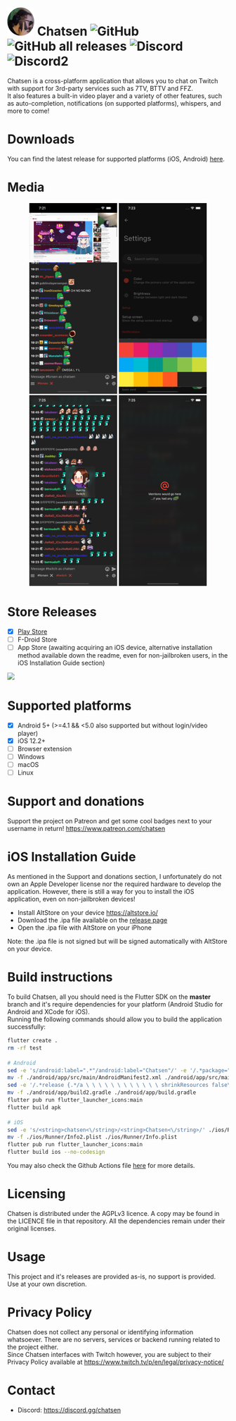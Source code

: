 [<img height="64" src="assets/logo-round.png">](assets/logo-round.png)
Chatsen ![GitHub](https://img.shields.io/github/license/chatsen/chatsen) ![GitHub all releases](https://img.shields.io/github/downloads/chatsen/chatsen/total) ![Discord](https://img.shields.io/discord/758710852756570153) ![Discord2](https://discord-md-badge.vercel.app/api/shield/550839582963400715?style=flat)
============

Chatsen is a cross-platform application that allows you to chat on Twitch with support for 3rd-party services such as 7TV, BTTV and FFZ.  
It also features a built-in video player and a variety of other features, such as auto-completion, notifications (on supported platforms), whispers, and more to come!

# Downloads

You can find the latest release for supported platforms (iOS, Android) [here](https://github.com/Chatsen/chatsen/releases).

# Media
<p align="middle" float="left">
  <img src="https://raw.githubusercontent.com/chatsen/resources/master/assets/screenshots/1.png" width="200" />
  <img src="https://raw.githubusercontent.com/chatsen/resources/master/assets/screenshots/2.png" width="200" />
  <img src="https://raw.githubusercontent.com/chatsen/resources/master/assets/screenshots/3.png" width="200" />
  <img src="https://raw.githubusercontent.com/chatsen/resources/master/assets/screenshots/4.png" width="200" />
</p>

# Store Releases

- [x] [Play Store](https://play.google.com/store/apps/details?id=com.chatsen.chatsen)
- [ ] F-Droid Store
- [ ] App Store (awaiting acquiring an iOS device, alternative installation method available down the readme, even for non-jailbroken users, in the iOS Installation Guide section)

[<img height="75" src="https://play.google.com/intl/en_us/badges/images/generic/en_badge_web_generic.png">](https://play.google.com/store/apps/details?id=com.chatsen.chatsen)

# Supported platforms

- [x] Android 5+ (>=4.1 && <5.0 also supported but without login/video player)
- [x] iOS 12.2+
- [ ] Browser extension
- [ ] Windows
- [ ] macOS
- [ ] Linux

# Support and donations

Support the project on Patreon and get some cool badges next to your username in return!
https://www.patreon.com/chatsen

<!-- # Features

**TODO: Complete**   -->
  
# iOS Installation Guide

As mentioned in the Support and donations section, I unfortunately do not own an Apple Developer license nor the required hardware to develop the application.
However, there is still a way for you to install the iOS application, even on non-jailbroken devices!

- Install AltStore on your device https://altstore.io/
- Download the .ipa file available on the [release page](https://github.com/Chatsen/chatsen/releases)
- Open the .ipa file with AltStore on your iPhone

Note: the .ipa file is not signed but will be signed automatically with AltStore on your device.

# Build instructions

To build Chatsen, all you should need is the Flutter SDK on the **master** branch and it's require dependencies for your platform (Android Studio for Android and XCode for iOS).  
Running the following commands should allow you to build the application successfully:

```bash
flutter create .
rm -rf test

# Android
sed -e 's/android:label=".*"/android:label="Chatsen"/' -e '/.*package=".*".*/a \ \ \ <uses-permission android:name="android.permission.INTERNET"/>' ./android/app/src/main/AndroidManifest.xml > ./android/app/src/main/AndroidManifest2.xml
mv -f ./android/app/src/main/AndroidManifest2.xml ./android/app/src/main/AndroidManifest.xml
sed -e '/.*release {.*/a \ \ \ \ \ \ \ \ \ \ \ \ shrinkResources false\n\ \ \ \ \ \ \ \ \ \ \ \ minifyEnabled false' -e 's/minSdkVersion 16/minSdkVersion 19/' ./android/app/build.gradle > ./android/app/build2.gradle
mv -f ./android/app/build2.gradle ./android/app/build.gradle
flutter pub run flutter_launcher_icons:main
flutter build apk

# iOS
sed -e 's/<string>chatsen<\/string>/<string>Chatsen<\/string>/' ./ios/Runner/Info2.plist
mv -f ./ios/Runner/Info2.plist ./ios/Runner/Info.plist
flutter pub run flutter_launcher_icons:main
flutter build ios --no-codesign
```

You may also check the Github Actions file [here](https://github.com/chatsen/chatsen/blob/master/.github/workflows/main.yml) for more details.

# Licensing

Chatsen is distributed under the AGPLv3 licence. A copy may be found in the LICENCE file in that repository. All the dependencies remain under their original licenses.

# Usage

This project and it's releases are provided as-is, no support is provided. Use at your own discretion.

# Privacy Policy

Chatsen does not collect any personal or identifying information whatsoever. There are no servers, services or backend running related to the project either.  
Since Chatsen interfaces with Twitch however, you are subject to their Privacy Policy available at https://www.twitch.tv/p/en/legal/privacy-notice/

# Contact

- Discord: https://discord.gg/chatsen
